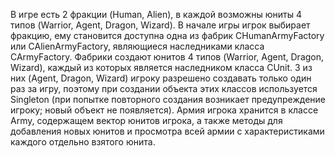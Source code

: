 В игре есть 2 фракции (Human, Alien), в каждой возможны юниты 4 типов (Warrior, Agent, Dragon, Wizard). В начале игры игрок выбирает фракцию, ему становится доступна одна из фабрик CHumanArmyFactory или CAlienArmyFactory, являющиеся наследниками класса CArmyFactory. Фабрики создают юнитов 4 типов (Warrior, Agent, Dragon, Wizard), каждый из которых является наследником класса CUnit. 3 из них (Agent, Dragon, Wizard) игроку разрешено создавать только один раз за игру, поэтому при создании объекта этих классов используется Singleton (при попытке повторного создания возникает предупреждение игроку; новый объект не появляется). Армия игрока хранится в классе Army, содержащем вектор юнитов игрока, а также методы для добавления новых юнитов и просмотра всей армии с характеристиками каждого отдельно взятого юнита.
